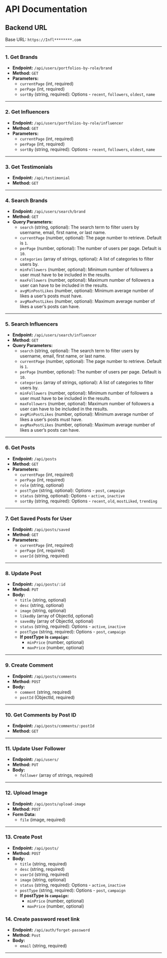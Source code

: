 # API Documentation

## Backend URL
Base URL: `https://Infl********.com`

---

### 1. Get Brands
- **Endpoint:** `/api/users/portfolios-by-role/brand`
- **Method:** `GET`
- **Parameters:**
  - `currentPage` (int, required)
  - `perPage` (int, required)
  - `sortBy` (string, required): Options - `recent`, `followers`, `oldest`, `name`

---

### 2. Get Influencers
- **Endpoint:** `/api/users/portfolios-by-role/influencer`
- **Method:** `GET`
- **Parameters:**
  - `currentPage` (int, required)
  - `perPage` (int, required)
  - `sortBy` (string, required): Options - `recent`, `followers`, `oldest`, `name`

---

### 3. Get Testimonials
- **Endpoint:** `/api/testimonial`
- **Method:** `GET`

---

### 4. Search Brands
- **Endpoint:** `/api/users/search/brand`
- **Method:** `GET`
- **Query Parameters:**
  - `search` (string, optional): The search term to filter users by username, email, first name, or last name.
  - `currentPage` (number, optional): The page number to retrieve. Default is `1`.
  - `perPage` (number, optional): The number of users per page. Default is `10`.
  - `categories` (array of strings, optional): A list of categories to filter users by.
  - `minFollowers` (number, optional): Minimum number of followers a user must have to be included in the results.
  - `maxFollowers` (number, optional): Maximum number of followers a user can have to be included in the results.
  - `avgMinPostLikes` (number, optional): Minimum average number of likes a user’s posts must have.
  - `avgMaxPostLikes` (number, optional): Maximum average number of likes a user’s posts can have.

---

### 5. Search Influencers
- **Endpoint:** `/api/users/search/influencer`
- **Method:** `GET`
- **Query Parameters:**
  - `search` (string, optional): The search term to filter users by username, email, first name, or last name.
  - `currentPage` (number, optional): The page number to retrieve. Default is `1`.
  - `perPage` (number, optional): The number of users per page. Default is `10`.
  - `categories` (array of strings, optional): A list of categories to filter users by.
  - `minFollowers` (number, optional): Minimum number of followers a user must have to be included in the results.
  - `maxFollowers` (number, optional): Maximum number of followers a user can have to be included in the results.
  - `avgMinPostLikes` (number, optional): Minimum average number of likes a user’s posts must have.
  - `avgMaxPostLikes` (number, optional): Maximum average number of likes a user’s posts can have.

---

### 6. Get Posts
- **Endpoint:** `/api/posts`
- **Method:** `GET`
- **Parameters:**
  - `currentPage` (int, required)
  - `perPage` (int, required)
  - `role` (string, optional)
  - `postType` (string, optional): Options - `post`, `campaign`
  - `status` (string, optional): Options - `active`, `inactive`
  - `sortBy` (string, required): Options - `recent`, `old`, `mostLiked`, `trending`

---

### 7. Get Saved Posts for User
- **Endpoint:** `/api/posts/saved`
- **Method:** `GET`
- **Parameters:**
  - `currentPage` (int, required)
  - `perPage` (int, required)
  - `userId` (string, required)

---

### 8. Update Post
- **Endpoint:** `/api/posts/:id`
- **Method:** `PUT`
- **Body:**
  - `title` (string, optional)
  - `desc` (string, optional)
  - `image` (string, optional)
  - `likedBy` (array of ObjectId, optional)
  - `savedBy` (array of ObjectId, optional)
  - `status` (string, required): Options - `active`, `inactive`
  - `postType` (string, required): Options - `post`, `campaign`
  - **If postType is `campaign`:**
    - `minPrice` (number, optional)
    - `maxPrice` (number, optional)

---

### 9. Create Comment
- **Endpoint:** `/api/posts/comments`
- **Method:** `POST`
- **Body:**
  - `comment` (string, required)
  - `postId` (ObjectId, required)

---

### 10. Get Comments by Post ID
- **Endpoint:** `/api/posts/comments/:postId`
- **Method:** `GET`

---

### 11. Update User Follower
- **Endpoint:** `/api/users/`
- **Method:** `PUT`
- **Body:**
  - `follower` (array of strings, required)

---

### 12. Upload Image
- **Endpoint:** `/api/posts/upload-image`
- **Method:** `POST`
- **Form Data:**
  - `file` (image, required)

---

### 13. Create Post
- **Endpoint:** `/api/posts/`
- **Method:** `POST`
- **Body:**
  - `title` (string, required)
  - `desc` (string, required)
  - `userId` (string, required)
  - `image` (string, optional)
  - `status` (string, required): Options - `active`, `inactive`
  - `postType` (string, required): Options - `post`, `campaign`
  - **If postType is `campaign`:**
    - `minPrice` (number, optional)
    - `maxPrice` (number, optional)


### 14. Create password reset link
- **Endpoint:** `/api/auth/forget-password`
- **Method:** `Post`
- **Body:**
  - `email` (string, required)

---